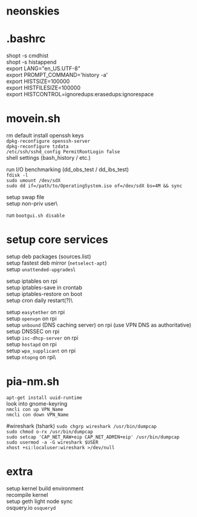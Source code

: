 # neonskies

# .bashrc
shopt -s cmdhist  
shopt -s histappend  
  export LANG="en_US.UTF-8"  
  export PROMPT_COMMAND='history -a'  
  export HISTSIZE=100000  
  export HISTFILESIZE=100000  
  export HISTCONTROL=ignoredups:erasedups:ignorespace   

# movein.sh
rm default install openssh keys\
`dpkg-reconfigure openssh-server`  
`dpkg-reconfigure tzdata`  
`/etc/ssh/sshd_config PermitRootLogin false`  
shell settings (bash_history / etc.)

run I/O benchmarking (dd_obs_test / dd_ibs_test)\
`fdisk -l`  
`sudo umount /dev/sdX`  
`sudo dd if=/path/to/OperatingSystem.iso of=/dev/sdX bs=4M && sync`  

setup swap file\
setup non-priv user\

run `bootgui.sh disable`

# setup core services
setup deb packages (sources.list)\
setup fastest deb mirror (`netselect-apt`)\
setup `unattended-upgrades`\

setup iptables on rpi\
setup iptables-save in crontab\
setup iptables-restore on boot\
setup cron daily restart(?)\

setup `easytether` on rpi\
setup `openvpn` on rpi\
setup `unbound` (DNS caching server) on rpi (use VPN DNS as authoritative)\
setup DNSSEC on rpi\
setup `isc-dhcp-server` on rpi\
setup `hostapd` on rpi\
setup `wpa_supplicant` on rpi\
setup `ntopng` on rpi\

# pia-nm.sh
`apt-get install uuid-runtime`  
look into gnome-keyring\
`nmcli con up VPN_Name`  
`nmcli con down VPN_Name`  

#wireshark (tshark)
`sudo chgrp wireshark /usr/bin/dumpcap`  
`sudo chmod o-rx /usr/bin/dumpcap`  
`sudo setcap 'CAP_NET_RAW+eip CAP_NET_ADMIN+eip' /usr/bin/dumpcap`  
`sudo usermod -a -G wireshark $USER`  
`xhost +si:localuser:wireshark >/dev/null`  

# extra
setup kernel build environment\
recompile kernel\
setup geth light node sync\
osquery.io `osqueryd`  



